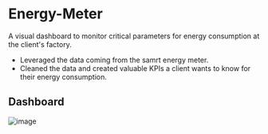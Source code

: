 # Energy-Meter
A visual dashboard to monitor critical parameters for energy consumption at the client's factory.
* Leveraged the data coming from the samrt energy meter.
* Cleaned the data and created valuable KPIs a client wants to know for their energy consumption.
## Dashboard 
![image](https://github.com/SunilKenchath/Energy-Meter/assets/90495801/b60d9633-4088-4900-881e-c3cb501952de)

